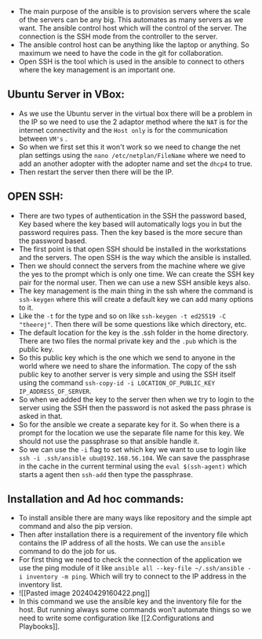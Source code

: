 - The main purpose of the ansible is to provision servers where the scale of the servers can be any big. This automates as many servers as we want. The ansible control host which will the control of the server. The connection is the SSH mode from the controller to the server.
- The ansible control host can be anything like the laptop or anything. So maximum we need to have the code in the git for collaboration.
- Open SSH is the tool which is used in the ansible to connect to others where the key management is an important one.
## Ubuntu Server in VBox:
- As we use the Ubuntu server in the virtual box there will be a problem in the IP so we need to use the 2 adaptor method where the `NAT` is for the internet connectivity and the `Host only` is for the communication between `VM's` .
- So when we first set this it won't work so we need to change the net plan settings using the `nano /etc/netplan/FileName` where we need to add an another adopter with the adopter name and set the `dhcp4` to true. 
- Then restart the server then there will be the IP.
## OPEN SSH:
- There are two types of authentication in the SSH the password based, Key based where the key based will automatically logs you in but the password requires pass. Then the key based is the more secure than the password based.
- The first point is that open SSH should be installed in the workstations and the servers. The open SSH is the way which the ansible is installed.
- Then we should connect the servers from the machine where we give the yes to the prompt which is only one time. We can create the SSH key pair for the normal user. Then we can use a new SSH ansible keys also.
- The key management is the main thing in the ssh where the command is `ssh-keygen` where this will create a default key we can add many options to it.
- Like the `-t` for the type and so on like `ssh-keygen -t ed25519 -C "theerej"`. Then there will be some questions like which directory, etc.
- The default location for the key is the .ssh folder in the home directory. There are two files the normal private key and the `.pub` which is the public key.
- So this public key which is the one which we send to anyone in the world where we need to share the information. The copy of the ssh public key to another server is very simple and using the SSH itself using the command `ssh-copy-id -i LOCATION_OF_PUBLIC_KEY IP_ADDRESS_OF_SERVER`.
- So when we added the key to the server then when we try to login to the server using the SSH then the password is not asked the pass phrase is asked in that.
- So for the ansible we create a separate key for it. So when there is a prompt for the location we use the separate file name for this key. We should not use the passphrase so that ansible handle it.
- So we can use the `-i` flag to set which key we want to use to login like `ssh -i .ssh/ansible ubu@192.168.56.104`. We can save the passphrase in the cache in the current terminal using the `eval $(ssh-agent)` which starts a agent then `ssh-add` then type the passphrase.
## Installation and Ad hoc commands:
- To install ansible there are many ways like repository and the simple apt command and also the pip version.
- Then after installation there is a requirement of the inventory file which contains the IP address of all the hosts. We can use the `ansible` command to do the job for us.
- For first thing we need to check the connection of the application we use the ping module of it like `ansible all --key-file ~/.ssh/ansible -i inventory -m ping`. Which will try to connect to the IP address in the inventory list.
- ![[Pasted image 20240429160422.png]]
- In this command we use the ansible key and the inventory file for the host. But running always some commands won't automate things so we need to write some configuration like [[2.Configurations and Playbooks]].